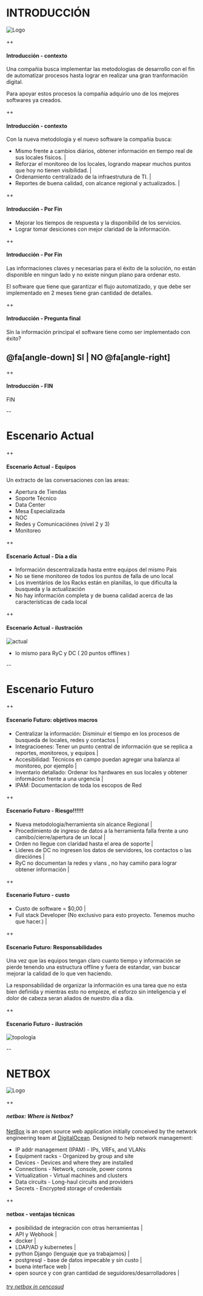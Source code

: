 
# INTRODUCCIÓN

![Logo](https://www.cencosud.com/cencosud/site/artic/20160119/imag/foto_0000000320160119163856.png)

++

#### Introducción - contexto

Una compañia busca implementar las metodologias de desarrollo con el fin de automatizar procesos hasta lograr en realizar una gran tranformación digital.

Para apoyar estos procesos la compañia adquirio uno de los mejores softwares ya creados.

++

#### Introducción - contexto

Con la nueva metodologia y el nuevo software la compañia busca:
* Mismo frente a cambios diários, obtener información en tiempo real de sus locales físicos. |
* Reforzar el monitoreo de los locales, logrando mapear muchos puntos que hoy no tienen visibilidad. |
* Ordenamiento centralizado de la infraestrutura de TI. |
* Reportes de buena calidad, con alcance regional y actualizados. |

++

#### Introducción - Por Fin

* Mejorar los tiempos de respuesta y la disponibilid de los servicios.
* Lograr tomar desiciones con mejor claridad de la información.

++

#### Introducción - Por Fin

Las informaciones claves y necesarias para el éxito de la solución, no están disponible en ningun lado y no existe ningun plano para ordenar esto.

El software que tiene que garantizar el flujo automatizado, y que debe ser implementado en 2 meses tiene gran cantidad de detalles.

++

#### Introducción - Pregunta final

Sín la información principal el software tiene como ser implementado con éxito?

## @fa[angle-down] SI    |    NO @fa[angle-right]

++

#### Introducción - FIN

FIN

--

# Escenario Actual

++

#### Escenario Actual - Equipos

Un extracto de las conversaciones con las areas:
* Apertura de Tiendas
* Soporte Técnico
* Data Center
* Mesa Especializada
* NOC
* Redes y Comunicaciónes (nível 2 y 3)
* Monitoreo

++

#### Escenario Actual - Día a día

* Información descentralizada hasta entre equipos del mismo Pais
* No se tiene monitoreo de todos los puntos de falla de uno local
* Los inventários de los Racks están en planillas, lo que dificulta la busqueda y la actualización
* No hay información completa y de buena calidad acerca de las características de cada local

++

#### Escenario Actual - ilustración
![actual](imgs/actual.png)
* lo mismo para RyC y DC ( 20 puntos offlines )

--

# Escenario Futuro

++

#### Escenario Futuro: objetivos macros

* Centralizar la información: Disminuir el tiempo en los procesos de busqueda de locales, redes y contactos |
* Integracioenes: Tener un punto central de información que se replica a reportes, monitoreos, y equipos |
* Accesibilidad: Técnicos en campo puedan agregar una balanza al monitoreo, por ejemplo |
* Inventario detallado: Ordenar los hardwares en sus locales y obtener informácion frente a una urgencia |
* IPAM: Documentacíon de toda los escopos de Red

++

#### Escenario Futuro - Riesgo!!!!!!

* Nueva metodologia/herramienta sín alcance Regional |
* Procedimiento de ingreso de datos a la herramienta falla frente a uno camibo/cierre/apertura de un local |
* Orden no llegue con claridad hasta el area de soporte |
* Lideres de DC no ingresen los datos de servidores, los contactos o las direciónes |
* RyC no documentan la redes y vlans , no hay camiño para lograr obtener información |

++

#### Escenario Futuro - custo

* Custo de software = $0,00 |
* Full stack Developer (No exclusivo para esto proyecto. Tenemos mucho que hacer.) |

++

#### Escenario Futuro: Responsabilidades

Una vez que las equipos tengan claro cuanto tiempo y información se pierde
tenendo una estructura offline y fuera de estandar, van buscar mejorar
la calidad de lo que ven haciendo.

La responsabilidad de organizar la información es una tarea que no esta bien
definida y mientras esto no empieze, el esforzo sin inteligencia y el
dolor de cabeza seran aliados de nuestro día a día.

++

#### Escenario Futuro - ilustración

![topologia](imgs/netbox.png)

--

# NETBOX

![Logo](https://www.cencosud.com/cencosud/site/artic/20160119/imag/foto_0000000320160119163856.png)

++

##### netbox: Where is Netbox?

[NetBox](https://netbox.readthedocs.io/en/latest/) is an open source web application initially conceived by the network engineering team at [DigitalOcean](https://www.digitalocean.com/). Designed to help network management:

* IP addr management (IPAM) - IPs, VRFs, and VLANs
* Equipment racks - Organized by group and site
* Devices - Devices and where they are installed
* Connections - Network, console, power conns
* Virtualization - Virtual machines and clusters
* Data circuits - Long-haul circuits and providers
* Secrets - Encrypted storage of credentials

++

#### netbox - ventajas técnicas

* posibilidad de integración con otras herramientas |
 * API y Webhook |
* docker |
 * LDAP/AD y kubernetes |
* python Django (lenguaje que ya trabajamos) |
 * postgresql - base de datos impecable y sín custo |
* buena interface web |
* open source y con gran cantidad de seguidores/desarrolladores |

###### [try netbox in cencosud](http://netbox.cencosud.corp)